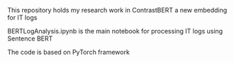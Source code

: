 This repository holds my research work in ContrastBERT a new embedding for IT logs

BERTLogAnalysis.ipynb is the main notebook for processing IT logs using Sentence BERT

The code is based on PyTorch framework
